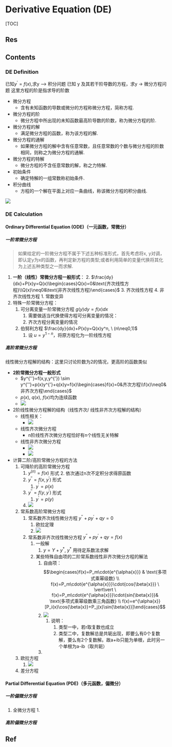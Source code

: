 # Derivative Equation (DE)

[TOC]



## Res



## Contents
### DE Definition
已知$y^{'}=f(x)$,求y --> 积分问题
已知 y 及其若干阶导数的方程，求y -> 微分方程问题
这里方程的阶是指求导的阶数

- 微分方程
	- 含有未知函数的导数或微分的方程称微分方程，简称方程.
- 微分方程的阶
	- 微分方程中所出现的未知函数最高阶导数的阶数，称为微分方程的阶.
- 微分方程的解
	- 满足微分方程的函数，称为该方程的解.
- 微分方程的通解
	- 如果微分方程的解中含有任意常数，且任意常数的个数与微分方程的阶数相同，则称之为微分方程的通解.
- 微分方程的特解
	- 微分方程的不含任意常数的解，称之力特解.
- 初始条件
	- 确定特解的一组常数称初始条件.
- 积分曲线
	- 方程的一个解在平面上对应一条曲线，称该微分方程的积分曲线.

![](../../../../Assets/Pics/Screenshot%202023-12-13%20at%2010.37.18AM.png)

### DE Calculation
#### Ordinary Differential Equation (ODE)（一元函数，常微分）
##### 一阶常微分方程
> 如果给定的一阶微分方程不属于下述五种标准形式，首先考虑将x, y对调，即认定y为x的函数，再判定新方程的类型;或者利用简单的变量代换将其化为上述五种类型之一而求解.

1. **一阶（线性）常微分方程一般形式**：
	2. $\frac{dy}{dx}+P(x)y=Q(x)\begin{cases}Q(x)=0&\text{齐次线性方程}\\Q(x)\neq0&\text{非齐次线性方程}\end{cases}$ 
	3. 齐次线性方程
	4. 非齐次线性方程
		1. 常数变异
2. 特殊一阶常微分方程：
	1. 可分离变量一阶常微分方程 $g(y)dy=f(x)dx$
		1. 需要做适当代换使得方程可分离变量的情况：
		2. 齐次方程分离变量的情况
	2. 伯努利方程 $\frac{dy}{dx}+P(x)y=Q(x)y^n, \ (n\neq0,1)$
		1. 设 $u=y^{1-n}$，将原方程化为一阶线性方程
##### 高阶常微分方程
线性微分方程解的结构：这里只讨论阶数为2的情况，更高阶的函数类似
- **2阶常微分方程一般形式**
	- $y^{''}=f(x,y,y^{'}) \sim y^{''}+p(x)y^{'}+q(x)y=f(x)\begin{cases}f(x)=0&齐次方程\\f(x)\neq0&非齐次方程\end{cases}$
	- $p(x), \ q(x), \ f(x)\text{均为连续函数}$
	- ![](../../../../Assets/Pics/Screenshot%202023-12-14%20at%2010.35.13AM.png)
- 2阶线性微分方程解的结构（线性齐次/ 线性非齐次方程解的结构）
	- 线性相关：
		- ![](../../../../Assets/Pics/Screenshot%202023-12-14%20at%2010.36.49AM.png)
	- 线性齐次微分方程
		- n阶线性齐次微分方程恰好有n个线性无关特解
	- 线性非齐次微分方程
		- ![](../../../../Assets/Pics/Screenshot%202023-12-11%20at%2011.53.37AM.png)
		- ![](../../../../Assets/Pics/Screenshot%202023-12-14%20at%2010.54.25AM.png)
- 计算二阶/高阶常微分方程的方法
	1. 可降阶的高阶常微分方程
		1. $y^{(n)}=f(x)$ 形式
			2. 依次通过n次不定积分求得原函数
		2. $y^{''}=f(x,y^{'})$ 形式
			1. $y^{'}=p(x)$
		3. $y^{''}=f(y,y^{'})$ 形式
			1. $y^{'}=p(y)$
		4. ![](../../../../Assets/Pics/Screenshot%202023-12-14%20at%2011.02.36AM.png)
	2. 常系数高阶常微分方程
		1. 常系数齐次线性微分方程 $y^{''}+py^{'}+qy=0$
			1. 欧拉定理
			2. ![](../../../../Assets/Pics/Screenshot%202023-12-14%20at%2010.52.17AM.png)
		2. 常系数非齐次线性微分方程 $y^{''}+py^{'}+qy=f(x)$
			1. 一般解
				1. $y=Y+y^*$, $y^*$ 用待定系数法求解
			2. 某些特殊自由项的二阶常系数线性非齐次微分方程的解法
				1. 自由项：$$\begin{cases}f(x)=P_m\cdot{e^{\alpha{x}}} & \text{多项式乘幂级数} \\ f(x)=P_m\cdot{e^{\alpha{x}}}\cdot{cos{\beta{x}}} \ \vert\vert \ f(x)=P_m\cdot{e^{\alpha{x}}}\cdot{sin{\beta{x}}}& \text{多项式乘幂级数乘三角函数} \\ f(x)=e^{\alpha{x}}[P_i(x)\cos{\beta{x}}+P_j(x)\sin{\beta{x}}]\end{cases}$$
				2. ![](../../../../Assets/Pics/Screenshot%202023-12-14%20at%2010.51.05AM.png)
					1. 说明：
						1. 类型一中，若r取复数也成立
						2. 类型二中，复数解总是共轭出现，即要么有0个复数解，要么有2个复数解。故a+ib只能为单根，此时另一个单根为a-ib（取共轭）
				3. 
	3. 欧拉方程
		1. ![](../../../../Assets/Pics/Screenshot%202023-12-14%20at%2011.03.23AM.png)
	4. 差分方程
#### Partial Differential Equation (PDE)（多元函数，偏微分）
##### 一阶偏微分方程
1. 全微分方程
	1. 
##### 高阶偏微分方程



## Ref
